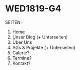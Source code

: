 # WED1819-G4
SEITEN:
1. Home
2. Unser Blog (+ Unterseiten)
3. Über Uns
4. AGs & Projekte (+ Unterseiten)
5. Galerie?
6. Termine?
7. Kontakt?
